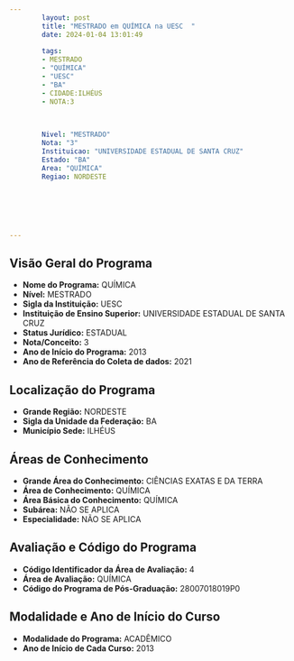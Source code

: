 ```yaml
---
        layout: post
        title: "MESTRADO em QUÍMICA na UESC  "
        date: 2024-01-04 13:01:49
     
        tags:
        - MESTRADO
        - "QUÍMICA"
        - "UESC"
        - "BA"
        - CIDADE:ILHÉUS
        - NOTA:3
        
       

        Nivel: "MESTRADO"
        Nota: "3"
        Instituicao: "UNIVERSIDADE ESTADUAL DE SANTA CRUZ"
        Estado: "BA"
        Area: "QUÍMICA"
        Regiao: NORDESTE
        
        
        
        
        
        
---
```

## Visão Geral do Programa
- **Nome do Programa:** QUÍMICA
- **Nível:** MESTRADO
- **Sigla da Instituição:** UESC
- **Instituição de Ensino Superior:** UNIVERSIDADE ESTADUAL DE SANTA CRUZ
- **Status Jurídico:** ESTADUAL
- **Nota/Conceito:** 3
- **Ano de Início do Programa:** 2013
- **Ano de Referência do Coleta de dados:** 2021

## Localização do Programa
- **Grande Região:** NORDESTE
- **Sigla da Unidade da Federação:** BA
- **Município Sede:** ILHÉUS

## Áreas de Conhecimento
- **Grande Área do Conhecimento:** CIÊNCIAS EXATAS E DA TERRA
- **Área de Conhecimento:** QUÍMICA
- **Área Básica do Conhecimento:** QUÍMICA
- **Subárea:** NÃO SE APLICA
- **Especialidade:** NÃO SE APLICA

## Avaliação e Código do Programa
- **Código Identificador da Área de Avaliação:** 4
- **Área de Avaliação:** QUÍMICA
- **Código do Programa de Pós-Graduação:** 28007018019P0


## Modalidade e Ano de Início do Curso
- **Modalidade do Programa:** ACADÊMICO
- **Ano de Início de Cada Curso:** 2013
